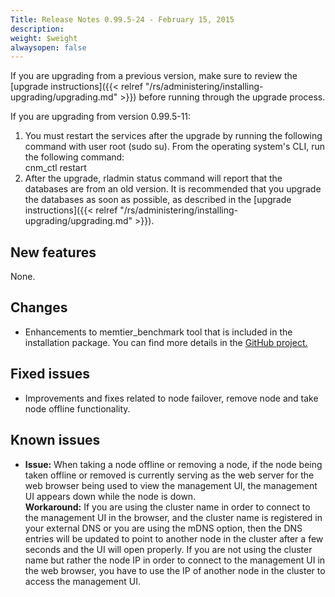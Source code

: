 ```yaml
---
Title: Release Notes 0.99.5-24 - February 15, 2015
description: 
weight: $weight
alwaysopen: false
---
```

If you are upgrading from a previous version, make sure to review the
[upgrade
instructions]({{< relref "/rs/administering/installing-upgrading/upgrading.md" >}})
before running through the upgrade process.

If you are upgrading from version 0.99.5-11:

1. You must restart the services after the upgrade by running the
    following command with user root (sudo su). From the operating
    system's CLI, run the following command:\
    cnm\_ctl restart
1. After the upgrade, rladmin status command will report that the
    databases are from an old version. It is recommended that you
    upgrade the databases as soon as possible, as described in the
    [upgrade
    instructions]({{< relref "/rs/administering/installing-upgrading/upgrading.md" >}}).

## New features

None.

## Changes

- Enhancements to memtier\_benchmark tool that is included in the
    installation package. You can find more details in the [GitHub
    project.](https://github.com/RedisLabs/memtier_benchmark)

## Fixed issues

- Improvements and fixes related to node failover, remove node and
    take node offline functionality.

## Known issues

- **Issue:** When taking a node offline or removing a node, if the
    node being taken offline or removed is currently serving as the web
    server for the web browser being used to view the management UI, the
    management UI appears down while the node is down.\
    **Workaround:** If you are using the cluster name in order to
    connect to the management UI in the browser, and the cluster name is
    registered in your external DNS or you are using the mDNS option,
    then the DNS entries will be updated to point to another node in the
    cluster after a few seconds and the UI will open properly. If you
    are not using the cluster name but rather the node IP in order to
    connect to the management UI in the web browser, you have to use the
    IP of another node in the cluster to access the management UI.
